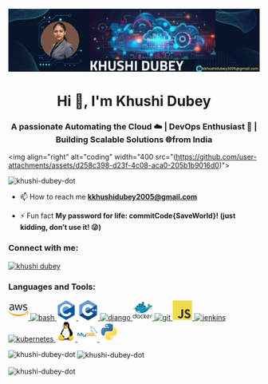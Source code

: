 ![logo](https://github.com/Khushi-dubey-dot/Khushi-dubey-dot/blob/main/aeaeaead-3ec7-47d5-8b70-33aab40b0652.jpg)
<h1 align="center">Hi 👋, I'm Khushi Dubey</h1>
<h3 align="center">A passionate Automating the Cloud ☁️ | DevOps Enthusiast 🚀 | Building Scalable Solutions 🌐from India</h3>

<img align="right" alt="coding" width="400 src="(https://github.com/user-attachments/assets/d258c398-d23f-4c08-aca0-205b1b9016d0)">

<p align="left"> <img src="https://komarev.com/ghpvc/?username=khushi-dubey-dot&label=Profile%20views&color=0e75b6&style=flat" alt="khushi-dubey-dot" /> </p>

- 📫 How to reach me **kkhushidubey2005@gmail.com**

- ⚡ Fun fact **My password for life: commitCode{SaveWorld}! (just kidding, don’t use it! 😜)**

<h3 align="left">Connect with me:</h3>
<p align="left">
<a href="https://linkedin.com/in/khushi dubey" target="blank"><img align="center" src="https://raw.githubusercontent.com/rahuldkjain/github-profile-readme-generator/master/src/images/icons/Social/linked-in-alt.svg" alt="khushi dubey" height="30" width="40" /></a>
</p>

<h3 align="left">Languages and Tools:</h3>
<p align="left"> <a href="https://aws.amazon.com" target="_blank" rel="noreferrer"> <img src="https://raw.githubusercontent.com/devicons/devicon/master/icons/amazonwebservices/amazonwebservices-original-wordmark.svg" alt="aws" width="40" height="40"/> </a> <a href="https://www.gnu.org/software/bash/" target="_blank" rel="noreferrer"> <img src="https://www.vectorlogo.zone/logos/gnu_bash/gnu_bash-icon.svg" alt="bash" width="40" height="40"/> </a> <a href="https://www.cprogramming.com/" target="_blank" rel="noreferrer"> <img src="https://raw.githubusercontent.com/devicons/devicon/master/icons/c/c-original.svg" alt="c" width="40" height="40"/> </a> <a href="https://www.w3schools.com/cpp/" target="_blank" rel="noreferrer"> <img src="https://raw.githubusercontent.com/devicons/devicon/master/icons/cplusplus/cplusplus-original.svg" alt="cplusplus" width="40" height="40"/> </a> <a href="https://www.djangoproject.com/" target="_blank" rel="noreferrer"> <img src="https://cdn.worldvectorlogo.com/logos/django.svg" alt="django" width="40" height="40"/> </a> <a href="https://www.docker.com/" target="_blank" rel="noreferrer"> <img src="https://raw.githubusercontent.com/devicons/devicon/master/icons/docker/docker-original-wordmark.svg" alt="docker" width="40" height="40"/> </a> <a href="https://git-scm.com/" target="_blank" rel="noreferrer"> <img src="https://www.vectorlogo.zone/logos/git-scm/git-scm-icon.svg" alt="git" width="40" height="40"/> </a> <a href="https://developer.mozilla.org/en-US/docs/Web/JavaScript" target="_blank" rel="noreferrer"> <img src="https://raw.githubusercontent.com/devicons/devicon/master/icons/javascript/javascript-original.svg" alt="javascript" width="40" height="40"/> </a> <a href="https://www.jenkins.io" target="_blank" rel="noreferrer"> <img src="https://www.vectorlogo.zone/logos/jenkins/jenkins-icon.svg" alt="jenkins" width="40" height="40"/> </a> <a href="https://kubernetes.io" target="_blank" rel="noreferrer"> <img src="https://www.vectorlogo.zone/logos/kubernetes/kubernetes-icon.svg" alt="kubernetes" width="40" height="40"/> </a> <a href="https://www.linux.org/" target="_blank" rel="noreferrer"> <img src="https://raw.githubusercontent.com/devicons/devicon/master/icons/linux/linux-original.svg" alt="linux" width="40" height="40"/> </a> <a href="https://www.mysql.com/" target="_blank" rel="noreferrer"> <img src="https://raw.githubusercontent.com/devicons/devicon/master/icons/mysql/mysql-original-wordmark.svg" alt="mysql" width="40" height="40"/> </a> <a href="https://www.python.org" target="_blank" rel="noreferrer"> <img src="https://raw.githubusercontent.com/devicons/devicon/master/icons/python/python-original.svg" alt="python" width="40" height="40"/> </a> </p>

<p><img align="left" src="https://github-readme-stats.vercel.app/api/top-langs?username=khushi-dubey-dot&show_icons=true&locale=en&layout=compact" alt="khushi-dubey-dot" /></p>

<p>&nbsp;<img align="center" src="https://github-readme-stats.vercel.app/api?username=khushi-dubey-dot&show_icons=true&locale=en" alt="khushi-dubey-dot" /></p>

<p><img align="center" src="https://github-readme-streak-stats.herokuapp.com/?user=khushi-dubey-dot&" alt="khushi-dubey-dot" /></p>
